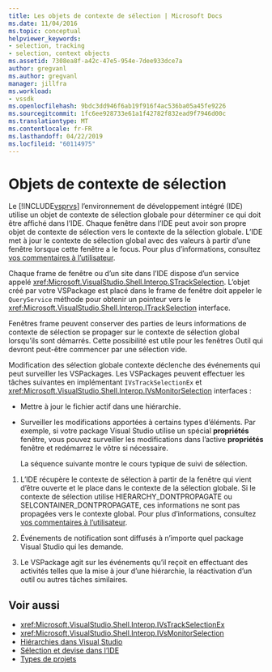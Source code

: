 ```yaml
---
title: Les objets de contexte de sélection | Microsoft Docs
ms.date: 11/04/2016
ms.topic: conceptual
helpviewer_keywords:
- selection, tracking
- selection, context objects
ms.assetid: 7308ea8f-a42c-47e5-954e-7dee933dce7a
author: gregvanl
ms.author: gregvanl
manager: jillfra
ms.workload:
- vssdk
ms.openlocfilehash: 9bdc3dd946f6ab19f916f4ac536ba05a45fe9226
ms.sourcegitcommit: 1fc6ee928733e61a1f42782f832ead9f7946d00c
ms.translationtype: MT
ms.contentlocale: fr-FR
ms.lasthandoff: 04/22/2019
ms.locfileid: "60114975"
---
```

# <a name="selection-context-objects"></a>Objets de contexte de sélection
Le [!INCLUDE[vsprvs](../../code-quality/includes/vsprvs_md.md)] l’environnement de développement intégré (IDE) utilise un objet de contexte de sélection globale pour déterminer ce qui doit être affiché dans l’IDE. Chaque fenêtre dans l’IDE peut avoir son propre objet de contexte de sélection vers le contexte de la sélection globale. L’IDE met à jour le contexte de sélection global avec des valeurs à partir d’une fenêtre lorsque cette fenêtre a le focus. Pour plus d’informations, consultez [vos commentaires à l’utilisateur](../../extensibility/internals/feedback-to-the-user.md).

 Chaque frame de fenêtre ou d’un site dans l’IDE dispose d’un service appelé <xref:Microsoft.VisualStudio.Shell.Interop.STrackSelection>. L’objet créé par votre VSPackage est placé dans le frame de fenêtre doit appeler le `QueryService` méthode pour obtenir un pointeur vers le <xref:Microsoft.VisualStudio.Shell.Interop.ITrackSelection> interface.

 Fenêtres frame peuvent conserver des parties de leurs informations de contexte de sélection se propager sur le contexte de sélection global lorsqu’ils sont démarrés. Cette possibilité est utile pour les fenêtres Outil qui devront peut-être commencer par une sélection vide.

 Modification des sélection globale contexte déclenche des événements qui peut surveiller les VSPackages. Les VSPackages peuvent effectuer les tâches suivantes en implémentant `IVsTrackSelectionEx` et <xref:Microsoft.VisualStudio.Shell.Interop.IVsMonitorSelection> interfaces :

- Mettre à jour le fichier actif dans une hiérarchie.

- Surveiller les modifications apportées à certains types d’éléments. Par exemple, si votre package Visual Studio utilise un spécial **propriétés** fenêtre, vous pouvez surveiller les modifications dans l’active **propriétés** fenêtre et redémarrez le vôtre si nécessaire.

  La séquence suivante montre le cours typique de suivi de sélection.

1. L’IDE récupère le contexte de sélection à partir de la fenêtre qui vient d’être ouverte et le place dans le contexte de la sélection globale. Si le contexte de sélection utilise HIERARCHY_DONTPROPAGATE ou SELCONTAINER_DONTPROPAGATE, ces informations ne sont pas propagées vers le contexte global. Pour plus d’informations, consultez [vos commentaires à l’utilisateur](../../extensibility/internals/feedback-to-the-user.md).

2. Événements de notification sont diffusés à n’importe quel package Visual Studio qui les demande.

3. Le VSPackage agit sur les événements qu’il reçoit en effectuant des activités telles que la mise à jour d’une hiérarchie, la réactivation d’un outil ou autres tâches similaires.

## <a name="see-also"></a>Voir aussi
- <xref:Microsoft.VisualStudio.Shell.Interop.IVsTrackSelectionEx>
- <xref:Microsoft.VisualStudio.Shell.Interop.IVsMonitorSelection>
- [Hiérarchies dans Visual Studio](../../extensibility/internals/hierarchies-in-visual-studio.md)
- [Sélection et devise dans l’IDE](../../extensibility/internals/selection-and-currency-in-the-ide.md)
- [Types de projets](../../extensibility/internals/project-types.md)